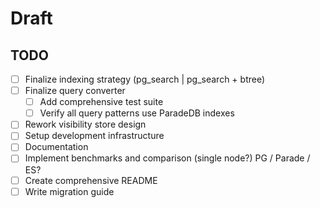 # Draft

## TODO

- [ ] Finalize indexing strategy (pg_search | pg_search + btree)
- [ ] Finalize query converter
  - [ ] Add comprehensive test suite
  - [ ] Verify all query patterns use ParadeDB indexes
- [ ] Rework visibility store design
- [ ] Setup development infrastructure
- [ ] Documentation
- [ ] Implement benchmarks and comparison (single node?)  PG / Parade / ES?
- [ ] Create comprehensive README
- [ ] Write migration guide
